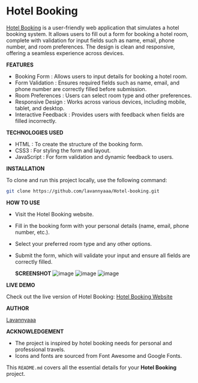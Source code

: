 # Hotel Booking

[Hotel Booking](https://lavannyaaa.github.io/Hotel-booking/) is a user-friendly web application that simulates a hotel booking system. It allows users to fill out a form for booking a hotel room, complete with validation for input fields such as name, email, phone number, and room preferences. The design is clean and responsive, offering a seamless experience across devices.

**FEATURES**

- Booking Form : Allows users to input details for booking a hotel room.
- Form Validation : Ensures required fields such as name, email, and phone number are correctly filled before submission.
- Room Preferences : Users can select room type and other preferences.
- Responsive Design : Works across various devices, including mobile, tablet, and desktop.
- Interactive Feedback : Provides users with feedback when fields are filled incorrectly.

**TECHNOLOGIES USED**

- HTML : To create the structure of the booking form.
- CSS3 : For styling the form and layout.
- JavaScript : For form validation and dynamic feedback to users.

**INSTALLATION**

To clone and run this project locally, use the following command:

```bash
git clone https://github.com/lavannyaaa/Hotel-booking.git
```
**HOW TO USE**
- Visit the Hotel Booking website.
- Fill in the booking form with your personal details (name, email, phone number, etc.).
- Select your preferred room type and any other options.
- Submit the form, which will validate your input and ensure all fields are correctly filled.

  **SCREENSHOT**
  ![image](https://github.com/user-attachments/assets/5ed408f4-c474-4539-9c33-17352d172e7a)
  ![image](https://github.com/user-attachments/assets/550d494b-8d07-44a5-a9b1-b6fe5e3f1bbd)
  ![image](https://github.com/user-attachments/assets/d28a812a-2261-4ac4-a40b-049163fff2e6)

**LIVE DEMO**

Check out the live version of Hotel Booking: [Hotel Booking Website]((https://lavannyaaa.github.io/Hotel-booking/))

**AUTHOR**

[Lavannyaaa](https://github.com/lavannyaaa)

**ACKNOWLEDGEMENT**
- The project is inspired by hotel booking needs for personal and professional travels.
- Icons and fonts are sourced from Font Awesome and Google Fonts.

This `README.md` covers all the essential details for your **Hotel Booking** project.
